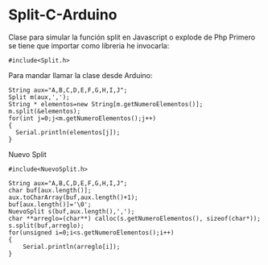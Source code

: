 # Split-C-Arduino
Clase para simular la función split en Javascript o explode de Php
Primero se tiene que importar como libreria he invocarla: 

    #include<Split.h>
    
Para mandar llamar la clase desde Arduino: 
    
    String aux="A,B,C,D,E,F,G,H,I,J";
    Split m(aux,',');
    String * elementos=new String[m.getNumeroElementos()];
    m.split(&elementos);
    for(int j=0;j<m.getNumeroElementos();j++)
    {
      Serial.println(elementos[j]);    
    }    


Nuevo Split

    
    #include<NuevoSplit.h>
    
    String aux="A,B,C,D,E,F,G,H,I,J";
    char buf[aux.length()];
  	aux.toCharArray(buf,aux.length()+1);
	buf[aux.length()]='\0';
  	NuevoSplit s(buf,aux.length(),',');
	char **arreglo=(char**) calloc(s.getNumeroElementos(), sizeof(char*));
  	s.split(buf,arreglo);
  	for(unsigned i=0;i<s.getNumeroElementos();i++)
	{
		Serial.println(arreglo[i]);
	}

